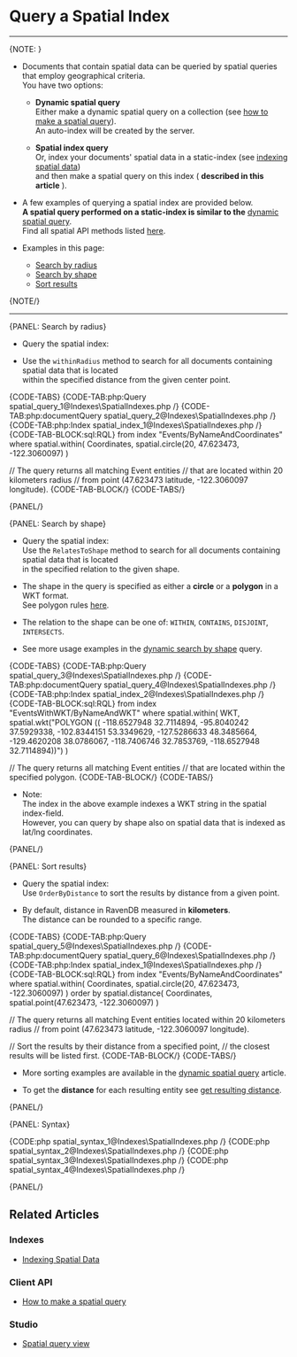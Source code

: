 # Query a Spatial Index

---

{NOTE: }

* Documents that contain spatial data can be queried by spatial queries that employ geographical criteria.  
  You have two options:

    * **Dynamic spatial query**  
      Either make a dynamic spatial query on a collection (see [how to make a spatial query](../../client-api/session/querying/how-to-make-a-spatial-query)).  
      An auto-index will be created by the server.

    * **Spatial index query**  
      Or, index your documents' spatial data in a static-index (see [indexing spatial data](../../indexes/indexing-spatial-data))  
      and then make a spatial query on this index ( **described in this article** ).

* A few examples of querying a spatial index are provided below.  
  **A spatial query performed on a static-index is similar to the** [dynamic spatial query](../../client-api/session/querying/how-to-make-a-spatial-query).  
  Find all spatial API methods listed [here](../../client-api/session/querying/how-to-make-a-spatial-query#spatial-api).  

* Examples in this page:
    * [Search by radius](../../indexes/querying/spatial#search-by-radius)
    * [Search by shape](../../indexes/querying/spatial#search-by-shape)
    * [Sort results](../../indexes/querying/spatial#sort-results)

{NOTE/}

---

{PANEL: Search by radius}

* Query the spatial index:

* Use the `withinRadius` method to search for all documents containing spatial data that is located  
  within the specified distance from the given center point.

{CODE-TABS}
{CODE-TAB:php:Query spatial_query_1@Indexes\SpatialIndexes.php /}
{CODE-TAB:php:documentQuery spatial_query_2@Indexes\SpatialIndexes.php /}
{CODE-TAB:php:Index spatial_index_1@Indexes\SpatialIndexes.php /}
{CODE-TAB-BLOCK:sql:RQL}
from index "Events/ByNameAndCoordinates"
where spatial.within(
    Coordinates,
    spatial.circle(20, 47.623473, -122.3060097)
)

// The query returns all matching Event entities
// that are located within 20 kilometers radius
// from point (47.623473 latitude, -122.3060097 longitude).
{CODE-TAB-BLOCK/}
{CODE-TABS/}

{PANEL/}

{PANEL: Search by shape}

* Query the spatial index:  
  Use the `RelatesToShape` method to search for all documents containing spatial data that is located  
  in the specified relation to the given shape.

* The shape in the query is specified as either a **circle** or a **polygon** in a WKT format.  
  See polygon rules [here](../../client-api/session/querying/how-to-make-a-spatial-query#polygonRules).

* The relation to the shape can be one of: `WITHIN`, `CONTAINS`, `DISJOINT`, `INTERSECTS`.

* See more usage examples in the [dynamic search by shape](../../client-api/session/querying/how-to-make-a-spatial-query#search-by-shape) query.

{CODE-TABS}
{CODE-TAB:php:Query spatial_query_3@Indexes\SpatialIndexes.php /}
{CODE-TAB:php:documentQuery spatial_query_4@Indexes\SpatialIndexes.php /}
{CODE-TAB:php:Index spatial_index_2@Indexes\SpatialIndexes.php /}
{CODE-TAB-BLOCK:sql:RQL}
from index "EventsWithWKT/ByNameAndWKT"
where spatial.within(
    WKT,
    spatial.wkt("POLYGON ((
        -118.6527948 32.7114894,
        -95.8040242 37.5929338,
        -102.8344151 53.3349629,
        -127.5286633 48.3485664,
        -129.4620208 38.0786067,
        -118.7406746 32.7853769,
        -118.6527948 32.7114894))")
)

// The query returns all matching Event entities
// that are located within the specified polygon.
{CODE-TAB-BLOCK/}
{CODE-TABS/}

* Note:  
  The index in the above example indexes a WKT string in the spatial index-field.  
  However, you can query by shape also on spatial data that is indexed as lat/lng coordinates.  

{PANEL/}

{PANEL: Sort results}

* Query the spatial index:  
  Use `OrderByDistance` to sort the results by distance from a given point.

* By default, distance in RavenDB measured in **kilometers**.  
  The distance can be rounded to a specific range.  

{CODE-TABS}
{CODE-TAB:php:Query spatial_query_5@Indexes\SpatialIndexes.php /}
{CODE-TAB:php:documentQuery spatial_query_6@Indexes\SpatialIndexes.php /}
{CODE-TAB:php:Index spatial_index_1@Indexes\SpatialIndexes.php /}
{CODE-TAB-BLOCK:sql:RQL}
from index "Events/ByNameAndCoordinates"
where spatial.within(
    Coordinates,
    spatial.circle(20, 47.623473, -122.3060097)
)
order by spatial.distance(
    Coordinates,
    spatial.point(47.623473, -122.3060097)
)

// The query returns all matching Event entities located within 20 kilometers radius
// from point (47.623473 latitude, -122.3060097 longitude).

// Sort the results by their distance from a specified point,
// the closest results will be listed first.
{CODE-TAB-BLOCK/}
{CODE-TABS/}

* More sorting examples are available in the [dynamic spatial query](../../client-api/session/querying/how-to-make-a-spatial-query#spatial-sorting) article.

* To get the **distance** for each resulting entity see [get resulting distance](../../client-api/session/querying/how-to-make-a-spatial-query#getResultingDistance).

{PANEL/}

{PANEL: Syntax}

{CODE:php spatial_syntax_1@Indexes\SpatialIndexes.php /}
{CODE:php spatial_syntax_2@Indexes\SpatialIndexes.php /}
{CODE:php spatial_syntax_3@Indexes\SpatialIndexes.php /}
{CODE:php spatial_syntax_4@Indexes\SpatialIndexes.php /}

{PANEL/}


## Related Articles

### Indexes

- [Indexing Spatial Data](../../indexes/indexing-spatial-data)

### Client API

- [How to make a spatial query](../../client-api/session/querying/how-to-make-a-spatial-query)

### Studio

- [Spatial query view](../../studio/database/queries/spatial-queries-map-view) 
